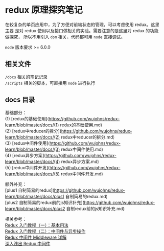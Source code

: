 # redux 原理探究笔记  

在较复杂的单页应用中，为了方便对前端状态的管理，可以考虑使用 redux。这里主要
是对 redux 使用以及接口做相关的实验。需要注意的是这里对 redux 的功能做探究，
所以不用引入 `dom` 相关，代码都可用 `node` 直接调试。  

`node` 版本要求 >= 6.0.0

## 相关文件
`/docs` 相关的笔记记录  
`/scripts` 相关的脚本，可直接用 `node` 进行执行  

## docs 目录
基础部分：  
(1) [redux的基础使用](https://github.com/wujohns/redux-learn/blob/master/docs/(1) redux的基础使用.md)  
(2) [redux中reducer的拆分](https://github.com/wujohns/redux-learn/blob/master/docs/(2) redux中reducer的拆分.md)  
(3) [redux中间件使用](https://github.com/wujohns/redux-learn/blob/master/docs/(3) redux中间件使用.md)  
(4) [redux异步方案](https://github.com/wujohns/redux-learn/blob/master/docs/(4) redux异步方案.md)  
(5) [redux中间件开发](https://github.com/wujohns/redux-learn/blob/master/docs/(5) redux中间件开发.md)  

额外补充：  
[plus1 自制简易的redux](https://github.com/wujohns/redux-learn/blob/master/docs/plus1 自制简易的redux.md)  
[plus2 自制简易的redux前的js知识补充](https://github.com/wujohns/redux-learn/blob/master/docs/plus2 自制redux前的js知识补充.md)  

相关参考：  
[Redux 入门教程（一）：基本用法](http://www.ruanyifeng.com/blog/2016/09/redux_tutorial_part_one_basic_usages.html)  
[Redux 入门教程（二）：中间件与异步操作](http://www.ruanyifeng.com/blog/2016/09/redux_tutorial_part_two_async_operations.html)  
[Redux 中间件 Middleware 详解](https://juejin.im/entry/575ce0225bbb50006372884e)  
[深入浅出 Redux 中间件](https://toutiao.io/posts/io5vu/preview)  